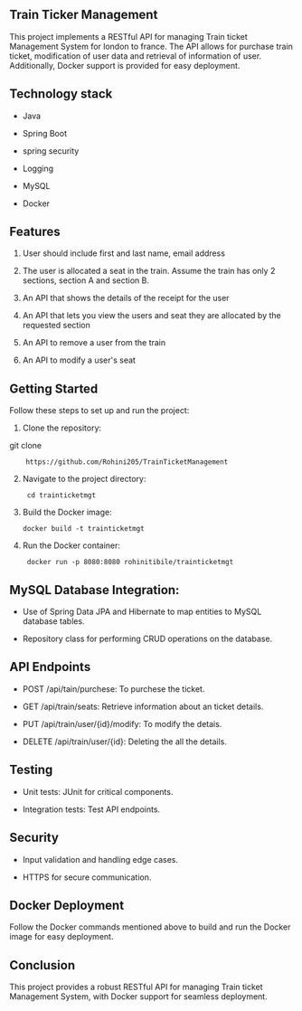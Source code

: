 ## Train Ticker Management

This project implements a RESTful API for managing Train ticket Management System for london to france. The API allows for purchase train ticket, modification of user data and retrieval of  information of user. Additionally, Docker support is provided for easy deployment.
## Technology stack

* Java

* Spring Boot

* spring security

* Logging

* MySQL

* Docker
## Features


1. User should include first and last name, email address

2. The user is allocated a seat in the train. Assume the train has only 2 sections, section A and section B.

3. An API that shows the details of the receipt for the user

4. An API that lets you view the users and seat they are allocated by the requested section

5. An API to remove a user from the train

6. An API to modify a user's seat
## Getting Started

Follow these steps to set up and run the project:

1. Clone the repository:

 git clone 
 
        https://github.com/Rohini205/TrainTicketManagement

2. Navigate to the project directory:

        cd trainticketmgt

3. Build the Docker image:

       docker build -t trainticketmgt 

4. Run the Docker container:

        docker run -p 8080:8080 rohinitibile/trainticketmgt

## MySQL Database Integration:

* Use of Spring Data JPA and Hibernate to map entities to MySQL database tables.

* Repository class for performing CRUD operations on the database.
## API Endpoints

* POST /api/tain/purchese: To purchese the ticket.

* GET /api/train/seats: Retrieve information about an ticket details.

* PUT /api/train/user/{id}/modify: To modify the detais.

* DELETE /api/train/user/{id}: Deleting the all the details.
## Testing

* Unit tests: JUnit for critical components.

* Integration tests: Test API endpoints.
## Security

* Input validation and handling edge cases.

* HTTPS for secure communication.
## Docker Deployment

Follow the Docker commands mentioned above to build and run the Docker image for easy deployment.
## Conclusion

This project provides a robust RESTful API for managing Train ticket Management System, with Docker support for seamless deployment.
